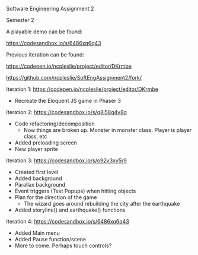 Software Engineering Assignment 2

Semester 2




A playable demo can be found: 


https://codesandbox.io/s/6486xq6q43


Previous iteration can be found:


https://codepen.io/ncpleslie/project/editor/DKrmbe

https://github.com/ncpleslie/SoftEngAssignment2/fork/






Iteration 1: https://codepen.io/ncpleslie/project/editor/DKrmbe

- Recreate the Eloquent JS game in Phaser 3


Iteration 2: https://codesandbox.io/s/q8l58q4v8q

- Code refactoring/decomposition
    - Now things are broken up. Monster in monster class. Player is player class, etc
- Added preloading screen
- New player sprite

Iteration 3: https://codesandbox.io/s/o92v3xy5r9

- Created first level
- Added background
- Parallax background
- Event triggers (Text Popups) when hitting objects
- Plan for the direction of the game
    - The wizard goes around rebuilding the city after the earthquake
 - Added storyline() and earthquake() functions
 
 Iteration 4: https://codesandbox.io/s/6486xq6q43
 
 - Added Main menu
 - Added Pause function/scene
 - More to come. Perhaps touch controls?
 

